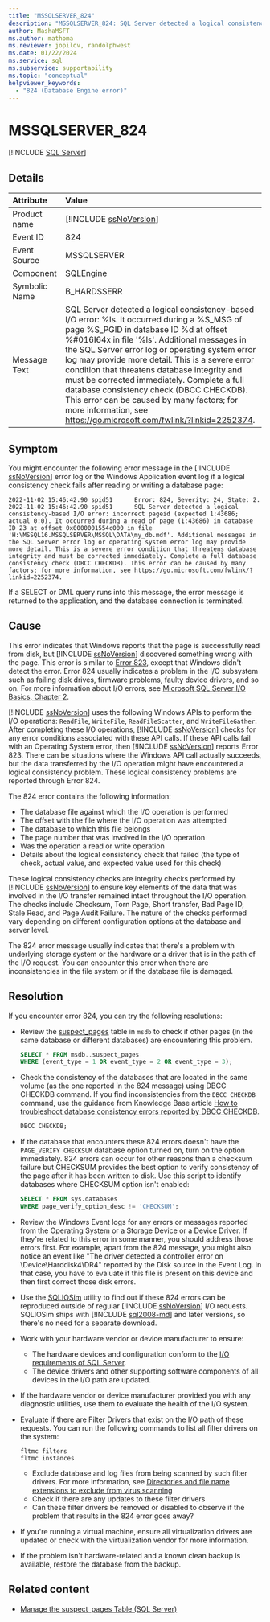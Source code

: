 ```yaml
---
title: "MSSQLSERVER_824"
description: "MSSQLSERVER_824: SQL Server detected a logical consistency-based I/O error."
author: MashaMSFT
ms.author: mathoma
ms.reviewer: jopilov, randolphwest
ms.date: 01/22/2024
ms.service: sql
ms.subservice: supportability
ms.topic: "conceptual"
helpviewer_keywords:
  - "824 (Database Engine error)"
---
```

# MSSQLSERVER_824

[!INCLUDE [SQL Server](../../includes/applies-to-version/sqlserver.md)]

## Details

| Attribute | Value |
| :--- | :--- |
| Product name | [!INCLUDE [ssNoVersion](../../includes/ssnoversion-md.md)] |
| Event ID | 824 |
| Event Source | MSSQLSERVER |
| Component | SQLEngine |
| Symbolic Name | B_HARDSSERR |
| Message Text | SQL Server detected a logical consistency-based I/O error: %ls. It occurred during a %S_MSG of page %S_PGID in database ID %d at offset %#016I64x in file '%ls'. Additional messages in the SQL Server error log or operating system error log may provide more detail. This is a severe error condition that threatens database integrity and must be corrected immediately. Complete a full database consistency check (DBCC CHECKDB). This error can be caused by many factors; for more information, see https://go.microsoft.com/fwlink/?linkid=2252374. |

## Symptom

You might encounter the following error message in the [!INCLUDE [ssNoVersion](../../includes/ssnoversion-md.md)] error log or the Windows Application event log if a logical consistency check fails after reading or writing a database page:

```output
2022-11-02 15:46:42.90 spid51      Error: 824, Severity: 24, State: 2.
2022-11-02 15:46:42.90 spid51      SQL Server detected a logical consistency-based I/O error: incorrect pageid (expected 1:43686; actual 0:0). It occurred during a read of page (1:43686) in database ID 23 at offset 0x0000001554c000 in file 'H:\MSSQL16.MSSQLSERVER\MSSQL\DATA\my_db.mdf'. Additional messages in the SQL Server error log or operating system error log may provide more detail. This is a severe error condition that threatens database integrity and must be corrected immediately. Complete a full database consistency check (DBCC CHECKDB). This error can be caused by many factors; for more information, see https://go.microsoft.com/fwlink/?linkid=2252374.
```

If a SELECT or DML query runs into this message, the error message is returned to the application, and the database connection is terminated.

## Cause

This error indicates that Windows reports that the page is successfully read from disk, but [!INCLUDE [ssNoVersion](../../includes/ssnoversion-md.md)] discovered something wrong with the page. This error is similar to [Error 823](mssqlserver-823-database-engine-error.md), except that Windows didn't detect the error. Error 824 usually indicates a problem in the I/O subsystem such as failing disk drives, firmware problems, faulty device drivers, and so on. For more information about I/O errors, see [Microsoft SQL Server I/O Basics, Chapter 2](/previous-versions/sql/sql-server-2005/administrator/cc917726(v=technet.10)).

[!INCLUDE [ssNoVersion](../../includes/ssnoversion-md.md)] uses the following Windows APIs to perform the I/O operations: `ReadFile`, `WriteFile`, `ReadFileScatter`, and `WriteFileGather`. After completing these I/O operations, [!INCLUDE [ssNoVersion](../../includes/ssnoversion-md.md)] checks for any error conditions associated with these API calls. If these API calls fail with an Operating System error, then [!INCLUDE [ssNoVersion](../../includes/ssnoversion-md.md)] reports Error 823. There can be situations where the Windows API call actually succeeds, but the data transferred by the I/O operation might have encountered a logical consistency problem. These logical consistency problems are reported through Error 824.

The 824 error contains the following information:

- The database file against which the I/O operation is performed
- The offset with the file where the I/O operation was attempted
- The database to which this file belongs
- The page number that was involved in the I/O operation
- Was the operation a read or write operation
- Details about the logical consistency check that failed (the type of check, actual value, and expected value used for this check)

These logical consistency checks are integrity checks performed by [!INCLUDE [ssNoVersion](../../includes/ssnoversion-md.md)] to ensure key elements of the data that was involved in the I/O transfer remained intact throughout the I/O operation. The checks include Checksum, Torn Page, Short transfer, Bad Page ID, Stale Read, and Page Audit Failure. The nature of the checks performed vary depending on different configuration options at the database and server level.

The 824 error message usually indicates that there's a problem with underlying storage system or the hardware or a driver that is in the path of the I/O request. You can encounter this error when there are inconsistencies in the file system or if the database file is damaged.

## Resolution

If you encounter error 824, you can try the following resolutions:

- Review the [suspect_pages](../backup-restore/manage-the-suspect-pages-table-sql-server.md) table in `msdb` to check if other pages (in the same database or different databases) are encountering this problem.

  ```sql
  SELECT * FROM msdb..suspect_pages
  WHERE (event_type = 1 OR event_type = 2 OR event_type = 3);
  ```

- Check the consistency of the databases that are located in the same volume (as the one reported in the 824 message) using DBCC CHECKDB command. If you find inconsistencies from the `DBCC CHECKDB` command, use the guidance from Knowledge Base article [How to troubleshoot database consistency errors reported by DBCC CHECKDB](/troubleshoot/sql/admin/troubleshoot-dbcc-checkdb-errors).

  ```sql
  DBCC CHECKDB;
  ```

- If the database that encounters these 824 errors doesn't have the `PAGE_VERIFY CHECKSUM` database option turned on, turn on the option immediately. 824 errors can occur for other reasons than a checksum failure but CHECKSUM provides the best option to verify consistency of the page after it has been written to disk. Use this script to identify databases where CHECKSUM option isn't enabled:

  ```sql
  SELECT * FROM sys.databases
  WHERE page_verify_option_desc != 'CHECKSUM';
  ```

- Review the Windows Event logs for any errors or messages reported from the Operating System or a Storage Device or a Device Driver. If they're related to this error in some manner, you should address those errors first. For example, apart from the 824 message, you might also notice an  event like "The driver detected a controller error on \Device\Harddisk4\DR4" reported by the Disk source in the Event Log. In that case, you have to evaluate if this file is present on this device and then first correct those disk errors.
- Use the [SQLIOSim](/troubleshoot/sql/tools/sqliosim-utility-simulate-activity-disk-subsystem) utility to find out if these 824 errors can be reproduced outside of regular [!INCLUDE [ssNoVersion](../../includes/ssnoversion-md.md)] I/O requests. SQLIOSim ships with [!INCLUDE [sql2008-md](../../includes/sql2008-md.md)] and later versions, so there's no need for a separate download.
- Work with your hardware vendor or device manufacturer to ensure:
  - The hardware devices and configuration conform to the [I/O requirements of SQL Server](/troubleshoot/sql/admin/database-engine-input-output-requirements).
  - The device drivers and other supporting software components of all devices in the I/O path are updated.
- If the hardware vendor or device manufacturer provided you with any diagnostic utilities, use them to evaluate the health of the I/O system.
- Evaluate if there are Filter Drivers that exist on the I/O path of these requests. You can run the following commands to list all filter drivers on the system:

  ```console
  fltmc filters
  fltmc instances
  ```

  - Exclude database and log files from being scanned by such filter drivers. For more information, see [Directories and file name extensions to exclude from virus scanning](https://support.microsoft.com/topic/how-to-choose-antivirus-software-to-run-on-computers-that-are-running-sql-server-feda079b-3e24-186b-945a-3051f6f3a95b#:~:text=Directories%20and%20file%20name%20extensions%20to%20exclude%20from%20virus%20scanning)
  - Check if there are any updates to these filter drivers
  - Can these filter drivers be removed or disabled to observe if the problem that results in the 824 error goes away?

- If you're running a virtual machine, ensure all virtualization drivers are updated or check with the virtualization vendor for more information.
- If the problem isn't hardware-related and a known clean backup is available, restore the database from the backup.

## Related content

- [Manage the suspect_pages Table (SQL Server)](../backup-restore/manage-the-suspect-pages-table-sql-server.md)
